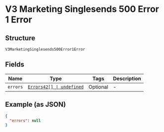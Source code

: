 
# V3 Marketing Singlesends 500 Error 1 Error

## Structure

`V3MarketingSinglesends500Error1Error`

## Fields

| Name | Type | Tags | Description |
|  --- | --- | --- | --- |
| `errors` | [`Errors42[] \| undefined`](../../doc/models/errors-42.md) | Optional | - |

## Example (as JSON)

```json
{
  "errors": null
}
```

